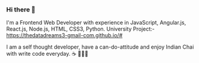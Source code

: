 ### Hi there 👋

<!--
**NikulGoyani369/NikulGoyani369** is a ✨ _special_ ✨ repository because its `README.md` (this file) appears on your GitHub profile.

Here are some ideas to get you started:

- 🔭 I’m currently working on ...
- 🌱 I’m currently learning ...
- 👯 I’m looking to collaborate on ...
- 🤔 I’m looking for help with ...
- 💬 Ask me about ...
- 📫 How to reach me: ...
- 😄 Pronouns: ...
- ⚡ Fun fact: ...
-->

I'm a Frontend Web Developer with experience in JavaScript, Angular.js, React.js, Node.js, HTML, CSS3, Python. 
University Project:- https://thedatadreams3-gmail-com.github.io/#

I am a self thought developer, have a can-do-attitude and enjoy Indian Chai with write code everyday. ☕️ 👩🏽‍💻
